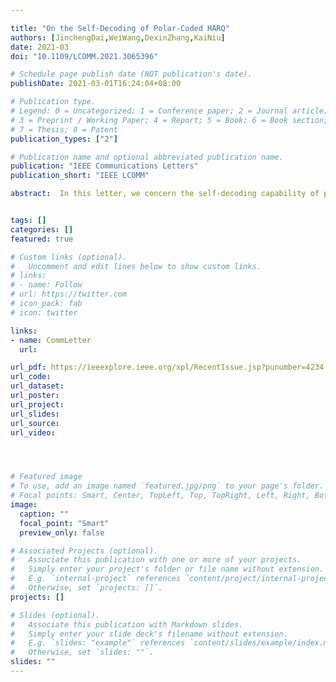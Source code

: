 ```yaml
---

title: "On the Self-Decoding of Polar-Coded HARQ"
authors: [JinchengDai,WeiWang,DexinZhang,KaiNiu]
date: 2021-03
doi: "10.1109/LCOMM.2021.3065396"

# Schedule page publish date (NOT publication's date).
publishDate: 2021-03-01T16:24:04+08:00

# Publication type.
# Legend: 0 = Uncategorized; 1 = Conference paper; 2 = Journal article;
# 3 = Preprint / Working Paper; 4 = Report; 5 = Book; 6 = Book section;
# 7 = Thesis; 8 = Patent
publication_types: ["2"]

# Publication name and optional abbreviated publication name.
publication: "IEEE Communications Letters"
publication_short: "IEEE LCOMM"

abstract:  In this letter, we concern the self-decoding capability of polar-coded hybrid automatic repeat request (Polar-HARQ) schemes. The proposed self-decoding method enables the incremental redundancy (IR) based Polar-HARQ to recover all source bits solely using the retransmission codewords. It provides an extra decoding chance when the joint decoding attempt fails. With this, the final decoding success probability increases such that the number of retransmissions can be reduced and the system latency goes down. We derive one necessary condition for the successful self-decoding, which can also guide the optimization of Polar-HARQ. Three mainstream Polar-HARQ schemes are compared from the perspective of self-decoding. Simulation results validate the analysis.


tags: []
categories: []
featured: true

# Custom links (optional).
#   Uncomment and edit lines below to show custom links.
# links:
# - name: Follow
# url: https://twitter.com
# icon_pack: fab
# icon: twitter

links:
- name: CommLetter
  url: 

url_pdf: https://ieeexplore.ieee.org/xpl/RecentIssue.jsp?punumber=4234
url_code: 
url_dataset:
url_poster:
url_project: 
url_slides:
url_source: 
url_video:




# Featured image
# To use, add an image named `featured.jpg/png` to your page's folder. 
# Focal points: Smart, Center, TopLeft, Top, TopRight, Left, Right, BottomLeft, Bottom, BottomRight.
image:
  caption: ""
  focal_point: "Smart"
  preview_only: false

# Associated Projects (optional).
#   Associate this publication with one or more of your projects.
#   Simply enter your project's folder or file name without extension.
#   E.g. `internal-project` references `content/project/internal-project/index.md`.
#   Otherwise, set `projects: []`.
projects: []

# Slides (optional).
#   Associate this publication with Markdown slides.
#   Simply enter your slide deck's filename without extension.
#   E.g. `slides: "example"` references `content/slides/example/index.md`.
#   Otherwise, set `slides: ""`.
slides: ""
---
```

